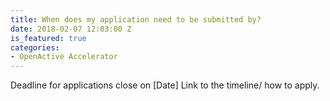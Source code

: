 ```yaml
---
title: When does my application need to be submitted by?
date: 2018-02-07 12:03:00 Z
is_featured: true
categories:
- OpenActive Accelerator
---
```


Deadline for applications close on \[Date\] Link to the timeline/ how to apply.